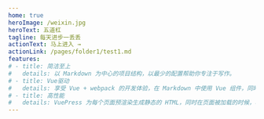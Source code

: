 ```yaml
---
home: true
heroImage: /weixin.jpg
heroText: 五道杠
tagline: 每天进步一丢丢
actionText: 马上进入 →
actionLink: /pages/folder1/test1.md
features:
# - title: 简洁至上
#   details: 以 Markdown 为中心的项目结构，以最少的配置帮助你专注于写作。
# - title: Vue驱动
#   details: 享受 Vue + webpack 的开发体验，在 Markdown 中使用 Vue 组件，同时可以使用 Vue 来开发自定义主题。
# - title: 高性能
#   details: VuePress 为每个页面预渲染生成静态的 HTML，同时在页面被加载的时候，将作为 SPA 运行。
---
```

<!-- 
<ClientOnly>
  <BottomData/>
</ClientOnly> -->

<!-- 1.vuepress文件下执行npm run build -->
<!-- 2.进入 cd docs/.vurpress/dist -->
<!-- 3.git init=>git add -A=>git commit -m 'deploy' -->
<!-- 4.git push -f git@github.com:wangdiangang/wangdiangang.github.io master -->
<!-- 5.cd - -->